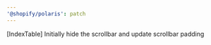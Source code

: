 ```yaml
---
'@shopify/polaris': patch
---
```


[IndexTable] Initially hide the scrollbar and update scrollbar padding
